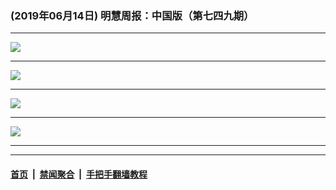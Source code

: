 ### (2019年06月14日) 明慧周报：中国版（第七四九期） 

---

<img src="http://qikan.minghui.org/mhqkpage/qikanimage/2019/06/14/mhzb_749_pdf-online1.png"/><hr/>
<img src="http://qikan.minghui.org/mhqkpage/qikanimage/2019/06/14/mhzb_749_pdf-online2.png"/><hr/>
<img src="http://qikan.minghui.org/mhqkpage/qikanimage/2019/06/14/mhzb_749_pdf-online3.png"/><hr/>
<img src="http://qikan.minghui.org/mhqkpage/qikanimage/2019/06/14/mhzb_749_pdf-online4.png"/><hr/>


---

#### [首页](../../../..) &nbsp;|&nbsp; [禁闻聚合](https://github.com/gfw-breaker/banned-news) &nbsp;|&nbsp; [手把手翻墙教程](https://github.com/gfw-breaker/guides) 